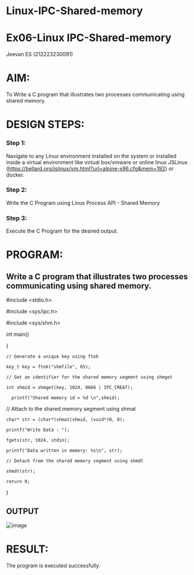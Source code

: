# Linux-IPC-Shared-memory
# Ex06-Linux IPC-Shared-memory
Jeevan ES (212223230091)
# AIM:
To Write a C program that illustrates two processes communicating using shared memory.

# DESIGN STEPS:

### Step 1:

Navigate to any Linux environment installed on the system or installed inside a virtual environment like virtual box/vmware or online linux JSLinux (https://bellard.org/jslinux/vm.html?url=alpine-x86.cfg&mem=192) or docker.

### Step 2:

Write the C Program using Linux Process API - Shared Memory

### Step 3:

Execute the C Program for the desired output. 

# PROGRAM:

## Write a C program that illustrates two processes communicating using shared memory.

#include <stdio.h>

#include <sys/ipc.h>

#include <sys/shm.h>

int main()

{

	// Generate a unique key using ftok
 
	key_t key = ftok("shmfile", 65);

	// Get an identifier for the shared memory segment using shmget
 
	int shmid = shmget(key, 1024, 0666 | IPC_CREAT);
 
      printf("Shared memory id = %d \n",shmid);
      
// Attach to the shared memory segment using shmat

	char* str = (char*)shmat(shmid, (void*)0, 0);
	
    printf("Write Data : ");
    
	fgets(str, 1024, stdin);

	printf("Data written in memory: %s\n", str);

	// Detach from the shared memory segment using shmdt
 
	shmdt(str);

	return 0;
 
}

## OUTPUT
![image](https://github.com/tarunikadamodaran/Linux-IPC-Shared-memory/assets/145633268/a25fad06-aba0-42f2-92d2-cfde450521db)




# RESULT:
The program is executed successfully.

